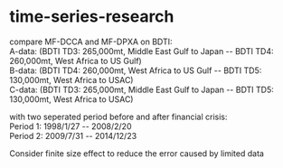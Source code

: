 # time-series-research

compare MF-DCCA and MF-DPXA on BDTI:  
A-data: (BDTI TD3: 265,000mt, Middle East Gulf to Japan -- BDTI TD4: 260,000mt, West Africa to US Gulf)  
B-data: (BDTI TD4: 260,000mt, West Africa to US Gulf -- BDTI TD5: 130,000mt, West Africa to USAC)  
C-data: (BDTI TD3: 265,000mt, Middle East Gulf to Japan -- BDTI TD5: 130,000mt, West Africa to USAC)  

with two seperated period before and after financial crisis:  
Period 1: 1998/1/27 -- 2008/2/20  
Period 2: 2009/7/31 -- 2014/12/23  

Consider finite size effect to reduce the error caused by limited data
